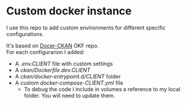 # Custom docker instance

I use this repo to add custom environments for different specific configurations.

It's based on [Docer-CKAN](https://github.com/okfn/docker-ckan) OKF repo.  
For each configurarion I added:

 - A _.env.CLIENT_ file with custom settings
 - A _ckan/Dockerfile.dev.CLIENT_
 - A _ckan/docker-entrypoint.d/CLIENT_ folder
 - A custom _docker-compose-CLIENT.yml_ file
   + To debug the code I include in volumes a reference to my local folder. You will need to update them.

